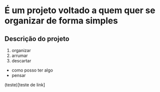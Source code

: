 # É um projeto voltado a quem quer se organizar de forma simples

## Descrição do projeto
 
1. organizar
2. arrumar
3. descartar

* como posso ter algo
* pensar

(teste)[teste de link]